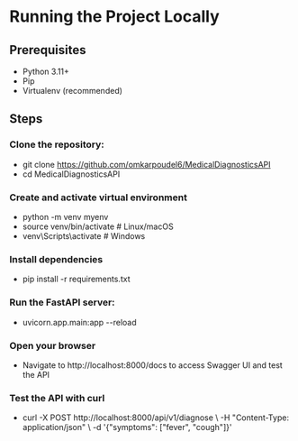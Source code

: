 # Running the Project Locally

## Prerequisites

- Python 3.11+
- Pip
- Virtualenv (recommended)

## Steps

### Clone the repository:

- git clone https://github.com/omkarpoudel6/MedicalDiagnosticsAPI
- cd MedicalDiagnosticsAPI

### Create and activate virtual environment

- python -m venv myenv
- source venv/bin/activate # Linux/macOS
- venv\Scripts\activate # Windows

### Install dependencies

- pip install -r requirements.txt

### Run the FastAPI server:

- uvicorn.app.main:app --reload

### Open your browser 

- Navigate to http://localhost:8000/docs to access Swagger UI and test the API

### Test the API with curl

- curl -X POST http://localhost:8000/api/v1/diagnose \ -H "Content-Type: application/json" \ -d '{"symptoms": ["fever", "cough"]}'
